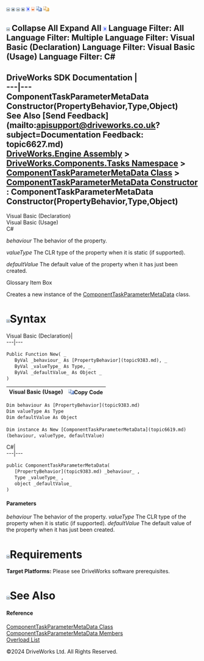 ![](dotnetimages/collapse.gif) ![](dotnetimages/expand.gif) ![](dotnetimages/collapse.gif) ![](dotnetimages/expand.gif) ![](dotnetimages/drpdown.gif) ![](dotnetimages/drpdown_orange.gif) ![](dotnetimages/copycode.gif) ![](dotnetimages/copycodeHighlight.gif)

![](dotnetimages/collapse.gif) Collapse All Expand All ![](dotnetimages/drpdown.gif) Language Filter: All  Language Filter: Multiple  Language Filter: Visual Basic (Declaration) Language Filter: Visual Basic (Usage) Language Filter: C#  
---  
DriveWorks SDK Documentation  |   
---|---  
ComponentTaskParameterMetaData Constructor(PropertyBehavior,Type,Object)   
See Also [Send Feedback](mailto:apisupport@driveworks.co.uk?subject=Documentation Feedback: topic6627.md)  
[DriveWorks.Engine Assembly](topic2156.md) > [DriveWorks.Components.Tasks Namespace](topic6391.md) > [ComponentTaskParameterMetaData Class](topic6619.md) > [ComponentTaskParameterMetaData Constructor](topic6625.md) : ComponentTaskParameterMetaData Constructor(PropertyBehavior,Type,Object)  
---  
  
Visual Basic (Declaration)    
Visual Basic (Usage)    
C# 

_behaviour_
    The behavior of the property.

_valueType_
    The CLR type of the property when it is static (if supported).

_defaultValue_
    The default value of the property when it has just been created.

Glossary Item Box

Creates a new instance of the [ComponentTaskParameterMetaData](topic6619.md) class. 

# ![](dotnetimages/collapse.gif)Syntax

Visual Basic (Declaration)|   
---|---  
      
    
    Public Function New( _
       ByVal _behaviour_ As [PropertyBehavior](topic9383.md), _
       ByVal _valueType_ As Type, _
       ByVal _defaultValue_ As Object _
    )  
  
Visual Basic (Usage)| ![](dotnetimages/copycode.gif)Copy Code  
---|---  
      
    
    Dim behaviour As [PropertyBehavior](topic9383.md)
    Dim valueType As Type
    Dim defaultValue As Object
     
    Dim instance As New [ComponentTaskParameterMetaData](topic6619.md)(behaviour, valueType, defaultValue)  
  
C#|   
---|---  
      
    
    public ComponentTaskParameterMetaData( 
       [PropertyBehavior](topic9383.md) _behaviour_ ,
       Type _valueType_ ,
       object _defaultValue_
    )  
  
#### Parameters

 _behaviour_
    The behavior of the property.
_valueType_
    The CLR type of the property when it is static (if supported).
_defaultValue_
    The default value of the property when it has just been created.

# ![](dotnetimages/collapse.gif)Requirements

**Target Platforms:** Please see DriveWorks software prerequisites.

# ![](dotnetimages/collapse.gif)See Also

#### Reference

[ComponentTaskParameterMetaData Class](topic6619.md)   
[ComponentTaskParameterMetaData Members](topic6620.md)   
[Overload List](topic6625.md)

©2024 DriveWorks Ltd. All Rights Reserved.

